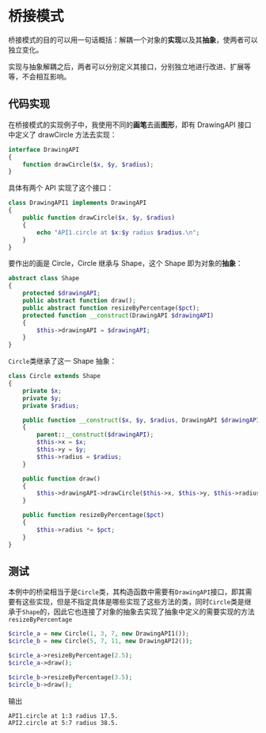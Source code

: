 # 桥接模式

桥接模式的目的可以用一句话概括：解耦一个对象的**实现**以及其**抽象**，使两者可以独立变化。

实现与抽象解耦之后，两者可以分别定义其接口，分别独立地进行改进、扩展等等，不会相互影响。

## 代码实现

在桥接模式的实现例子中，我使用不同的**画笔**去画**图形**，即有 DrawingAPI 接口中定义了 drawCircle 方法去实现：

```php
interface DrawingAPI
{
    function drawCircle($x, $y, $radius);
}
```

具体有两个 API 实现了这个接口：

```php
class DrawingAPI1 implements DrawingAPI
{
    public function drawCircle($x, $y, $radius)
    {
        echo "API1.circle at $x:$y radius $radius.\n";
    }
}
```

要作出的画是 Circle，Circle 继承与 Shape，这个 Shape 即为对象的**抽象**：

```php
abstract class Shape
{
    protected $drawingAPI;
    public abstract function draw();
    public abstract function resizeByPercentage($pct);
    protected function __construct(DrawingAPI $drawingAPI)
    {
        $this->drawingAPI = $drawingAPI;
    }
}
```

`Circle`类继承了这一 Shape 抽象：

```php
class Circle extends Shape
{
    private $x;
    private $y;
    private $radius;

    public function __construct($x, $y, $radius, DrawingAPI $drawingAPI)
    {
        parent::__construct($drawingAPI);
        $this->x = $x;
        $this->y = $y;
        $this->radius = $radius;
    }

    public function draw()
    {
        $this->drawingAPI->drawCircle($this->x, $this->y, $this->radius);
    }

    public function resizeByPercentage($pct)
    {
        $this->radius *= $pct;
    }
}
```

## 测试

本例中的桥梁相当于是`Circle`类，其构造函数中需要有`DrawingAPI`接口，即其需要有这些实现，但是不指定具体是哪些实现了这些方法的类，同时`Circle`类是继承于`Shape`的，因此它也连接了对象的抽象去实现了抽象中定义的需要实现的方法`resizeByPercentage`

```php
$circle_a = new Circle(1, 3, 7, new DrawingAPI1());
$circle_b = new Circle(5, 7, 11, new DrawingAPI2());

$circle_a->resizeByPercentage(2.5);
$circle_a->draw();

$circle_b->resizeByPercentage(3.5);
$circle_b->draw();
```

输出

```
API1.circle at 1:3 radius 17.5.
API2.circle at 5:7 radius 38.5.
```
